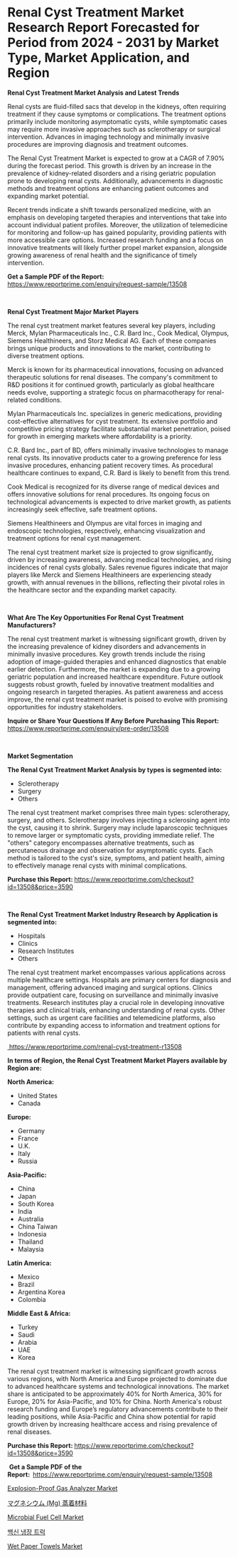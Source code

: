 <p><h1>Renal Cyst Treatment Market Research Report Forecasted for Period from 2024 -  2031 by Market Type, Market Application, and Region</h1></p><p><strong>Renal Cyst Treatment Market Analysis and Latest Trends</strong></p>
<p><p>Renal cysts are fluid-filled sacs that develop in the kidneys, often requiring treatment if they cause symptoms or complications. The treatment options primarily include monitoring asymptomatic cysts, while symptomatic cases may require more invasive approaches such as sclerotherapy or surgical intervention. Advances in imaging technology and minimally invasive procedures are improving diagnosis and treatment outcomes.</p><p>The Renal Cyst Treatment Market is expected to grow at a CAGR of 7.90% during the forecast period. This growth is driven by an increase in the prevalence of kidney-related disorders and a rising geriatric population prone to developing renal cysts. Additionally, advancements in diagnostic methods and treatment options are enhancing patient outcomes and expanding market potential.</p><p>Recent trends indicate a shift towards personalized medicine, with an emphasis on developing targeted therapies and interventions that take into account individual patient profiles. Moreover, the utilization of telemedicine for monitoring and follow-up has gained popularity, providing patients with more accessible care options. Increased research funding and a focus on innovative treatments will likely further propel market expansion, alongside growing awareness of renal health and the significance of timely intervention.</p></p>
<p><strong>Get a Sample PDF of the Report:&nbsp;</strong> <a href="https://www.reportprime.com/enquiry/request-sample/13508">https://www.reportprime.com/enquiry/request-sample/13508</a></p>
<p>&nbsp;</p>
<p><strong>Renal Cyst Treatment Major Market Players</strong></p>
<p><p>The renal cyst treatment market features several key players, including Merck, Mylan Pharmaceuticals Inc., C.R. Bard Inc., Cook Medical, Olympus, Siemens Healthineers, and Storz Medical AG. Each of these companies brings unique products and innovations to the market, contributing to diverse treatment options.</p><p>Merck is known for its pharmaceutical innovations, focusing on advanced therapeutic solutions for renal diseases. The company's commitment to R&D positions it for continued growth, particularly as global healthcare needs evolve, supporting a strategic focus on pharmacotherapy for renal-related conditions.</p><p>Mylan Pharmaceuticals Inc. specializes in generic medications, providing cost-effective alternatives for cyst treatment. Its extensive portfolio and competitive pricing strategy facilitate substantial market penetration, poised for growth in emerging markets where affordability is a priority.</p><p>C.R. Bard Inc., part of BD, offers minimally invasive technologies to manage renal cysts. Its innovative products cater to a growing preference for less invasive procedures, enhancing patient recovery times. As procedural healthcare continues to expand, C.R. Bard is likely to benefit from this trend.</p><p>Cook Medical is recognized for its diverse range of medical devices and offers innovative solutions for renal procedures. Its ongoing focus on technological advancements is expected to drive market growth, as patients increasingly seek effective, safe treatment options.</p><p>Siemens Healthineers and Olympus are vital forces in imaging and endoscopic technologies, respectively, enhancing visualization and treatment options for renal cyst management.</p><p>The renal cyst treatment market size is projected to grow significantly, driven by increasing awareness, advancing medical technologies, and rising incidences of renal cysts globally. Sales revenue figures indicate that major players like Merck and Siemens Healthineers are experiencing steady growth, with annual revenues in the billions, reflecting their pivotal roles in the healthcare sector and the expanding market capacity.</p></p>
<p>&nbsp;</p>
<p><strong>What Are The Key Opportunities For Renal Cyst Treatment Manufacturers?</strong></p>
<p><p>The renal cyst treatment market is witnessing significant growth, driven by the increasing prevalence of kidney disorders and advancements in minimally invasive procedures. Key growth trends include the rising adoption of image-guided therapies and enhanced diagnostics that enable earlier detection. Furthermore, the market is expanding due to a growing geriatric population and increased healthcare expenditure. Future outlook suggests robust growth, fueled by innovative treatment modalities and ongoing research in targeted therapies. As patient awareness and access improve, the renal cyst treatment market is poised to evolve with promising opportunities for industry stakeholders.</p></p>
<p><strong>Inquire or Share Your Questions If Any Before Purchasing This Report:</strong> <a href="https://www.reportprime.com/enquiry/pre-order/13508">https://www.reportprime.com/enquiry/pre-order/13508</a></p>
<p>&nbsp;</p>
<p><strong>Market Segmentation</strong></p>
<p><strong>The Renal Cyst Treatment Market Analysis by types is segmented into:</strong></p>
<p><ul><li>Sclerotherapy</li><li>Surgery</li><li>Others</li></ul></p>
<p><p>The renal cyst treatment market comprises three main types: sclerotherapy, surgery, and others. Sclerotherapy involves injecting a sclerosing agent into the cyst, causing it to shrink. Surgery may include laparoscopic techniques to remove larger or symptomatic cysts, providing immediate relief. The "others" category encompasses alternative treatments, such as percutaneous drainage and observation for asymptomatic cysts. Each method is tailored to the cyst's size, symptoms, and patient health, aiming to effectively manage renal cysts with minimal complications.</p></p>
<p><strong>Purchase this Report:&nbsp;</strong><a href="https://www.reportprime.com/checkout?id=13508&price=3590">https://www.reportprime.com/checkout?id=13508&price=3590</a></p>
<p>&nbsp;</p>
<p><strong>The Renal Cyst Treatment Market Industry Research by Application is segmented into:</strong></p>
<p><ul><li>Hospitals</li><li>Clinics</li><li>Research Institutes</li><li>Others</li></ul></p>
<p><p>The renal cyst treatment market encompasses various applications across multiple healthcare settings. Hospitals are primary centers for diagnosis and management, offering advanced imaging and surgical options. Clinics provide outpatient care, focusing on surveillance and minimally invasive treatments. Research institutes play a crucial role in developing innovative therapies and clinical trials, enhancing understanding of renal cysts. Other settings, such as urgent care facilities and telemedicine platforms, also contribute by expanding access to information and treatment options for patients with renal cysts.</p></p>
<p><a href="https://www.reportprime.com/renal-cyst-treatment-r13508">&nbsp;https://www.reportprime.com/renal-cyst-treatment-r13508</a></p>
<p><strong>In terms of Region, the Renal Cyst Treatment Market Players available by Region are:</strong></p>
<p>
    <p> <strong> North America: </strong>
        <ul>
            <li>United States</li>
            <li>Canada</li>
        </ul>
        </p> 
    <p> <strong> Europe: </strong>
        <ul>
            <li>Germany</li>
            <li>France</li>
            <li>U.K.</li>
            <li>Italy</li>
            <li>Russia</li>
        </ul>
        </p> 
    <p> <strong> Asia-Pacific: </strong>
        <ul>
            <li>China</li>
            <li>Japan</li>
            <li>South Korea</li>
            <li>India</li>
            <li>Australia</li>
            <li>China Taiwan</li>
            <li>Indonesia</li>
            <li>Thailand</li>
            <li>Malaysia</li>
        </ul>
        </p> 
    <p> <strong> Latin America: </strong>
        <ul>
            <li>Mexico</li>
            <li>Brazil</li>
            <li>Argentina Korea</li>
            <li>Colombia</li>
        </ul>
        </p> 
    <p> <strong> Middle East & Africa: </strong>
        <ul>
            <li>Turkey</li>
            <li>Saudi</li>
            <li>Arabia</li>
            <li>UAE</li>
            <li>Korea</li>
        </ul>
    </p>
    </p>
<p><p>The renal cyst treatment market is witnessing significant growth across various regions, with North America and Europe projected to dominate due to advanced healthcare systems and technological innovations. The market share is anticipated to be approximately 40% for North America, 30% for Europe, 20% for Asia-Pacific, and 10% for China. North America's robust research funding and Europe’s regulatory advancements contribute to their leading positions, while Asia-Pacific and China show potential for rapid growth driven by increasing healthcare access and rising prevalence of renal diseases.</p></p>
<p><strong>Purchase this Report: </strong><a href="https://www.reportprime.com/checkout?id=13508&price=3590">https://www.reportprime.com/checkout?id=13508&price=3590</a></p>
<p>&nbsp;<strong>Get a Sample PDF of the Report:&nbsp;&nbsp;</strong><a href="https://www.reportprime.com/enquiry/request-sample/13508">https://www.reportprime.com/enquiry/request-sample/13508</a></p>
<p><strong></strong></p>
<p><p><a href="https://medium.com/@jarredmertz90/the-explosion-proof-gas-analyzer-market-decisions-are-mostly-driven-by-resource-optimization-and-9d69dd892619">Explosion-Proof Gas Analyzer Market</a></p><p><a href="https://medium.com/@jamiebertrgnaum3545/magnesium-mg-evaporation-materials-92d4b20bb809?postPublishedType=initial">マグネシウム (Mg) 蒸着材料</a></p><p><a href="https://issuu.com/reportprime-2/docs/microbial-fuel-cell-market-size-203_84bb2bb319b932">Microbial Fuel Cell Market</a></p><p><a href="https://medium.com/@luigispence46/%EC%84%B8%EA%B3%84-vaccine-refrigerated-lorry-market-%EC%9D%80-2024%EC%97%90%EC%84%9C-2031%EB%A1%9C-%EC%97%B0%ED%8F%89%EA%B7%A0-%EC%A6%9D%EA%B0%80%EC%9C%A8%EC%9D%84-%EB%B3%B4%EC%9D%BC-%EA%B2%83%EC%9C%BC%EB%A1%9C-%EC%98%88%EC%83%81%EB%90%A9%EB%8B%88%EB%8B%A4-54104df0451b?postPublishedType=initial">백신 냉장 트럭</a></p><p><a href="https://www.linkedin.com/pulse/wet-paper-towels-market-essentials-key-players-demand-drivers-2vbof?trackingId=ckijwr2oRF%2BiBtomHoplKA%3D%3D">Wet Paper Towels Market</a></p></p>